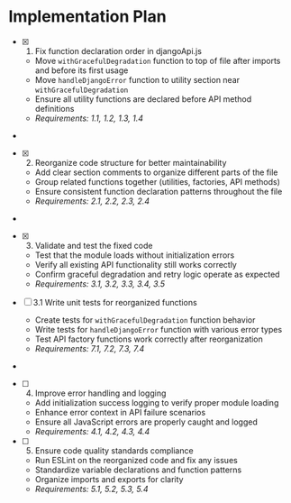 # Implementation Plan

- [x] 1. Fix function declaration order in djangoApi.js





  - Move `withGracefulDegradation` function to top of file after imports and before its first usage
  - Move `handleDjangoError` function to utility section near `withGracefulDegradation`
  - Ensure all utility functions are declared before API method definitions
  - _Requirements: 1.1, 1.2, 1.3, 1.4_
-

- [x] 2. Reorganize code structure for better maintainability




  - Add clear section comments to organize different parts of the file
  - Group related functions together (utilities, factories, API methods)
  - Ensure consistent function declaration patterns throughout the file
  - _Requirements: 2.1, 2.2, 2.3, 2.4_
-

- [x] 3. Validate and test the fixed code



  - Test that the module loads without initialization errors
  - Verify all existing API functionality still works correctly
  - Confirm graceful degradation and retry logic operate as expected
  - _Requirements: 3.1, 3.2, 3.3, 3.4, 3.5_

- [ ] 3.1 Write unit tests for reorganized functions







  - Create tests for `withGracefulDegradation` function behavior
  - Write tests for `handleDjangoError` function with various error types
  - Test API factory functions work correctly after reorganization
  - _Requirements: 7.1, 7.2, 7.3, 7.4_
-

- [ ] 4. Improve error handling and logging


  - Add initialization success logging to verify proper module loading
  - Enhance error context in API failure scenarios
  - Ensure all JavaScript errors are properly caught and logged
  - _Requirements: 4.1, 4.2, 4.3, 4.4_

- [ ] 5. Ensure code quality standards compliance



  - Run ESLint on the reorganized code and fix any issues
  - Standardize variable declarations and function patterns
  - Organize imports and exports for clarity
  - _Requirements: 5.1, 5.2, 5.3, 5.4_